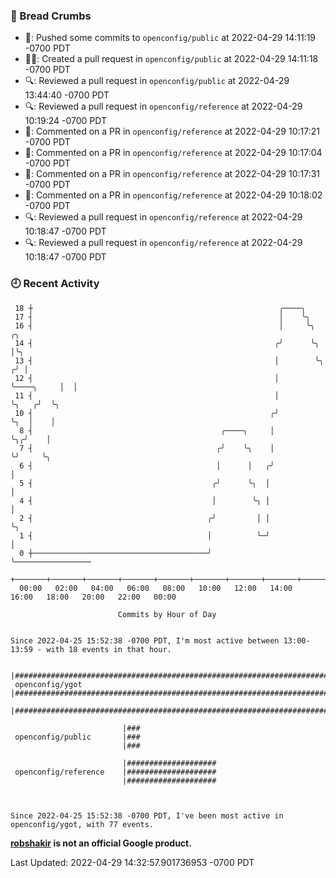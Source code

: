 ### 🍞 Bread Crumbs

 * 🚢: Pushed some commits to `openconfig/public` at 2022-04-29 14:11:19 -0700 PDT
 * ✍🏼: Created a pull request in `openconfig/public` at 2022-04-29 14:11:18 -0700 PDT
 * 🔍: Reviewed a pull request in  `openconfig/public` at 2022-04-29 13:44:40 -0700 PDT
 * 🔍: Reviewed a pull request in  `openconfig/reference` at 2022-04-29 10:19:24 -0700 PDT
 * 💬: Commented on a PR in  `openconfig/reference` at 2022-04-29 10:17:21 -0700 PDT
 * 💬: Commented on a PR in  `openconfig/reference` at 2022-04-29 10:17:04 -0700 PDT
 * 💬: Commented on a PR in  `openconfig/reference` at 2022-04-29 10:17:31 -0700 PDT
 * 💬: Commented on a PR in  `openconfig/reference` at 2022-04-29 10:18:02 -0700 PDT
 * 🔍: Reviewed a pull request in  `openconfig/reference` at 2022-04-29 10:18:47 -0700 PDT
 * 🔍: Reviewed a pull request in  `openconfig/reference` at 2022-04-29 10:18:47 -0700 PDT

### 🕘 Recent Activity
```
 18 ┼                                                       ╭────╮
 17 ┤                                                       │    ╰╮
 16 ┤                                                       │     ╰╮             ╭╮
 14 ┤                                                      ╭╯      ╰╮            │╰╮
 13 ┤                                                      │        ╰╮          ╭╯ │
 12 ┤                                                      │         ╰────╮     │  │
 11 ┤                                                      │              ╰╮   ╭╯  ╰╮
 10 ┤                                                     ╭╯               ╰╮  │    │
  8 ┤                                          ╭────╮     │                 ╰╮╭╯    │
  7 ┤                                         ╭╯    ╰╮    │                  ╰╯     ╰╮
  6 ┤                                         │      │   ╭╯                          │
  5 ┤                                        ╭╯      ╰╮  │                           │
  4 ┤                                        │        ╰╮ │                           │
  2 ┤                                       ╭╯         │ │                           ╰╮
  1 ┤                                       │          ╰─╯                            │
  0 ┼───────────────────────────────────────╯                                         ╰─────────────────
    +───────+───────+───────+───────+───────+───────+───────+───────+───────+───────+───────+───────+────
  00:00   02:00   04:00   06:00   08:00   10:00   12:00   14:00   16:00   18:00   20:00   22:00   00:00   

						Commits by Hour of Day


Since 2022-04-25 15:52:38 -0700 PDT, I'm most active between 13:00-13:59 - with 18 events in that hour.

```



```
                         |#############################################################################
 openconfig/ygot         |#############################################################################
                         |#############################################################################

                         |###
 openconfig/public       |###
                         |###

                         |####################
 openconfig/reference    |####################
                         |####################



Since 2022-04-25 15:52:38 -0700 PDT, I've been most active in openconfig/ygot, with 77 events.

```
**[robshakir](mailto:robjs@google.com) is not an official Google product.**  


Last Updated: 2022-04-29 14:32:57.901736953 -0700 PDT
